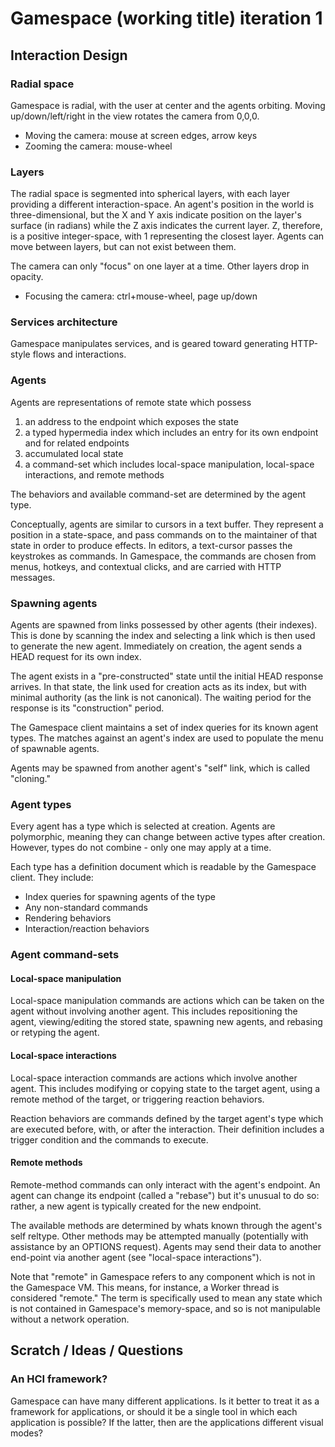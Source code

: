 # Gamespace (working title) iteration 1


## Interaction Design


### Radial space

Gamespace is radial, with the user at center and the agents orbiting. Moving up/down/left/right in the view rotates the camera from 0,0,0.

 - Moving the camera: mouse at screen edges, arrow keys
 - Zooming the camera: mouse-wheel


### Layers

The radial space is segmented into spherical layers, with each layer providing a different interaction-space. An agent's position in the world is three-dimensional, but the X and Y axis indicate position on the layer's surface (in radians) while the Z axis indicates the current layer. Z, therefore, is a positive integer-space, with 1 representing the closest layer. Agents can move between layers, but can not exist between them.

The camera can only "focus" on one layer at a time. Other layers drop in opacity.

 - Focusing the camera: ctrl+mouse-wheel, page up/down


### Services architecture

Gamespace manipulates services, and is geared toward generating HTTP-style flows and interactions.


### Agents

Agents are representations of remote state which possess

 1. an address to the endpoint which exposes the state
 2. a typed hypermedia index which includes an entry for its own endpoint and for related endpoints
 3. accumulated local state
 4. a command-set which includes local-space manipulation, local-space interactions, and remote methods

The behaviors and available command-set are determined by the agent type.

Conceptually, agents are similar to cursors in a text buffer. They represent a position in a state-space, and pass commands on to the maintainer of that state in order to produce effects. In editors, a text-cursor passes the keystrokes as commands. In Gamespace, the commands are chosen from menus, hotkeys, and contextual clicks, and are carried with HTTP messages.


### Spawning agents

Agents are spawned from links possessed by other agents (their indexes). This is done by scanning the index and selecting a link which is then used to generate the new agent. Immediately on creation, the agent sends a HEAD request for its own index.

The agent exists in a "pre-constructed" state until the initial HEAD response arrives. In that state, the link used for creation acts as its index, but with minimal authority (as the link is not canonical). The waiting period for the response is its "construction" period.

The Gamespace client maintains a set of index queries for its known agent types. The matches against an agent's index are used to populate the menu of spawnable agents.

Agents may be spawned from another agent's "self" link, which is called "cloning."


### Agent types

Every agent has a type which is selected at creation. Agents are polymorphic, meaning they can change between active types after creation. However, types do not combine - only one may apply at a time.

Each type has a definition document which is readable by the Gamespace client. They include:

 - Index queries for spawning agents of the type
 - Any non-standard commands
 - Rendering behaviors
 - Interaction/reaction behaviors


### Agent command-sets

#### Local-space manipulation

Local-space manipulation commands are actions which can be taken on the agent without involving another agent. This includes repositioning the agent, viewing/editing the stored state, spawning new agents, and rebasing or retyping the agent.

#### Local-space interactions

Local-space interaction commands are actions which involve another agent. This includes modifying or copying state to the target agent, using a remote method of the target, or triggering reaction behaviors.

Reaction behaviors are commands defined by the target agent's type which are executed before, with, or after the interaction. Their definition includes a trigger condition and the commands to execute.

#### Remote methods

Remote-method commands can only interact with the agent's endpoint. An agent can change its endpoint (called a "rebase") but it's unusual to do so: rather, a new agent is typically created for the new endpoint.

The available methods are determined by whats known through the agent's self reltype. Other methods may be attempted manually (potentially with assistance by an OPTIONS request). Agents may send their data to another end-point via another agent (see "local-space interactions").

Note that "remote" in Gamespace refers to any component which is not in the Gamespace VM. This means, for instance, a Worker thread is considered "remote." The term is specifically used to mean any state which is not contained in Gamespace's memory-space, and so is not manipulable without a network operation.



## Scratch / Ideas / Questions

### An HCI framework?

Gamespace can have many different applications. Is it better to treat it as a framework for applications, or should it be a single tool in which each application is possible? If the latter, then are the applications different visual modes?